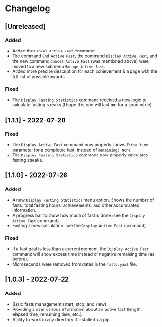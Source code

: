 # Changelog

## [Unreleased]

### Added

* Added the `Cancel Active Fast` command.
* The command `End Active Fast`, the command `Display Active Fast`, and the new command `Cancel Active Fast` (was mentioned above) were moved to a new submenu `Manage Active Fast`. 
* Added more precise description for each achievement & a page with the full list of possible awards.

### Fixed

* The `Display Fasting Statistics` command received a new logic to calculate fasting streaks (I hope this one will last me for a good while).

## [1.1.1] - 2022-07-28

### Fixed

* The `Display Active Fast` command now properly shows `Extra time` parameter for a completed fast, instead of `Remaining: None`.
* The `Display Fasting Statistics` command now properly calculates fasting streaks.

## [1.1.0] - 2022-07-26

### Added

* A new `Display Fasting Statistics` menu option. Shows the number of fasts, total fasting hours, achievements, and other accumulated information.
* A progress bar to show how much of fast is done (see the `Display Active Fast` command).
* Fasting zones calculation (see the `Display Active Fast` command). 

### Fixed

* If a fast goal is less than a current moment, the `Display Active Fast` command will show excess time instead of negative remaining time (as before).
* Microseconds were removed from dates in the `fasts.yaml` file.

## [1.0.3] - 2022-07-22

### Added

* Basic fasts management (start, stop, and view).
* Providing a user various information about an active fast (length, elapsed time, remaining time, etc.).
* Ability to work in any directory if installed via pip.